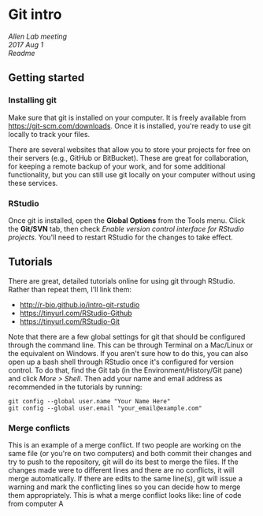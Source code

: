 # Git intro  
*Allen Lab meeting*  
*2017 Aug 1*  
*Readme*  



## Getting started  
### Installing git  
Make sure that git is installed on your computer. 
It is freely available from https://git-scm.com/downloads. 
Once it is installed, you're ready to use git locally to track your files.  

There are several websites that allow you to store your projects for free on their servers (e.g., GitHub or BitBucket). 
These are great for collaboration, for keeping a remote backup of your work, and for some additional functionality, but you can still use git locally on your computer without using these services.  

### RStudio  
Once git is installed, open the **Global Options** from the Tools menu. 
Click the **Git/SVN** tab, then check *Enable version control interface for RStudio projects*. 
You'll need to restart RStudio for the changes to take effect. 




## Tutorials  
There are great, detailed tutorials online for using git through RStudio. 
Rather than repeat them, I'll link them:  

+ http://r-bio.github.io/intro-git-rstudio  
+ https://tinyurl.com/RStudio-Github  
+ https://tinyurl.com/RStudio-Git  

Note that there are a few global settings for git that should be configured through the command line. 
This can be through Terminal on a Mac/Linux or the equivalent on Windows. 
If you aren't sure how to do this, you can also open up a bash shell through RStudio once it's configured for version control. 
To do that, find the Git tab (in the Environment/History/Git pane) and click *More > Shell*. 
Then add your name and email address as recommended in the tutorials by running:

```
git config --global user.name "Your Name Here"  
git config --global user.email "your_email@example.com"  
```

### Merge conflicts
This is an example of a merge conflict. If two people are working on the same file (or you're on two computers) and both commit their changes and try to push to the repository, git will do its best to merge the files. 
If the changes made were to different lines and there are no conflicts, it will merge automatically. 
If there are edits to the same line(s), git will issue a warning and mark the conflicting lines so you can decide how to merge them appropriately. 
This is what a merge conflict looks like: 
line of code from computer A